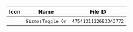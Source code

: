| Icon | Name | File ID |
| ---  | ---  | ---     |
| ![](GizmosToggle%20On.png) | `GizmosToggle On` | `4754131122683343772` |
